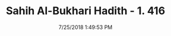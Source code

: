 ---
title        : "Sahih Al-Bukhari Hadith - 1. 416"
date         : 7/25/2018 1:49:53 PM
draft        : false
type         : "hadith"
layout       : "hadith"
BookCode     : "SHB"
VolumeNumber : "1"
HadithNumber : "416"
categories  :  ["Prayer-Praying in someone else's house"]
tags  :  ["Itban bin Malik"]
---